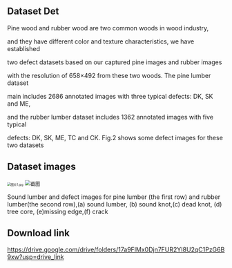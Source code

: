 ## Dataset Det

   Pine wood and rubber wood are two common woods in wood industry, 

and they have different color and texture characteristics, we have established 

two defect datasets based on our captured pine images and rubber images 

with the resolution of 658×492 from these two woods. The pine lumber dataset 

main includes 2686 annotated images with three typical defects: DK, SK and ME, 

and the rubber lumber dataset includes 1362 annotated images with five typical 

defects: DK, SK, ME, TC and CK. Fig.2 shows some defect images for these two datasets

## Dataset images

<img src="b504103d2c7fd5c192837d1fabe59b42.jpg" alt="图片1.jpg" style="zoom:50%;" />

<img src="947f93f7abe7bcf817fc930e925b5edd.png" alt="截图" style="zoom:80%;" />

Sound lumber and defect images for pine lumber (the first row) and rubber lumber(the second row),(a) sound lumber, (b) sound knot,(c) dead knot, (d) tree core, (e)missing edge,(f) crack

## Download link

https://drive.google.com/drive/folders/17a9FlMx0Djn7FUR2YI8U2qC1PzG6B9xw?usp=drive_link
